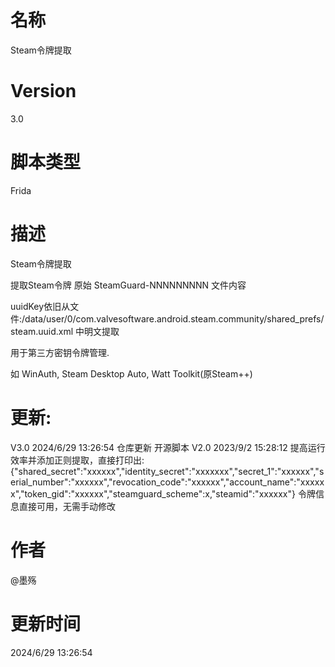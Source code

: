 # 名称
Steam令牌提取
# Version
3.0
# 脚本类型
Frida
# 描述
Steam令牌提取

提取Steam令牌 原始 SteamGuard-NNNNNNNNN 文件内容

uuidKey依旧从文件:/data/user/0/com.valvesoftware.android.steam.community/shared_prefs/steam.uuid.xml 中明文提取

用于第三方密钥令牌管理.

如 WinAuth, Steam Desktop Auto, Watt Toolkit(原Steam++)
# 更新:
V3.0
2024/6/29 13:26:54
仓库更新 开源脚本
V2.0
2023/9/2 15:28:12
提高运行效率并添加正则提取，直接打印出:
{"shared_secret":"xxxxxx","identity_secret":"xxxxxxx","secret_1":"xxxxxx","serial_number":"xxxxxx","revocation_code":"xxxxxx","account_name":"xxxxxx","token_gid":"xxxxxx","steamguard_scheme":x,"steamid":"xxxxxx"}
令牌信息直接可用，无需手动修改
# 作者
@墨殇
# 更新时间
2024/6/29 13:26:54